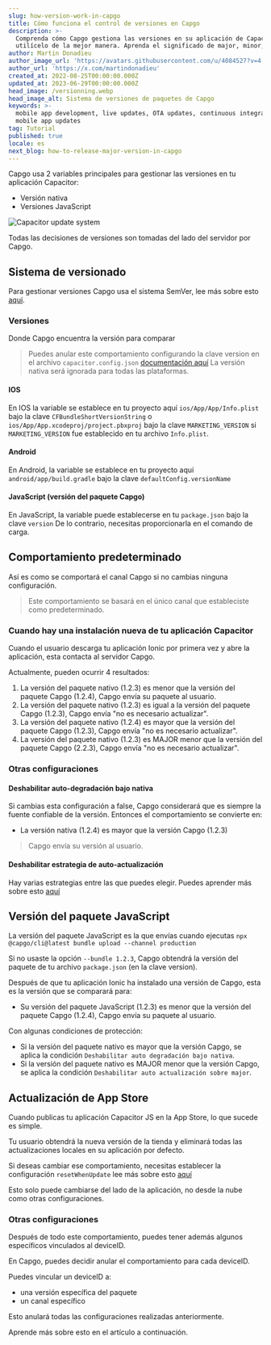 ```yaml
---
slug: how-version-work-in-capgo
title: Cómo funciona el control de versiones en Capgo
description: >-
  Comprenda cómo Capgo gestiona las versiones en su aplicación de Capacitor y
  utilícelo de la mejor manera. Aprenda el significado de major, minor, patch.
author: Martin Donadieu
author_image_url: 'https://avatars.githubusercontent.com/u/4084527?v=4'
author_url: 'https://x.com/martindonadieu'
created_at: 2022-08-25T00:00:00.000Z
updated_at: 2023-06-29T00:00:00.000Z
head_image: /versionning.webp
head_image_alt: Sistema de versiones de paquetes de Capgo
keywords: >-
  mobile app development, live updates, OTA updates, continuous integration,
  mobile app updates
tag: Tutorial
published: true
locale: es
next_blog: how-to-release-major-version-in-capgo
---
```

Capgo usa 2 variables principales para gestionar las versiones en tu aplicación Capacitor:
  - Versión nativa
  - Versiones JavaScript

<div class="mx-auto" style="width:100%;">
  <img src="/graph_capgo.webp" alt="Capacitor update system">
</div>

Todas las decisiones de versiones son tomadas del lado del servidor por Capgo.

## Sistema de versionado

Para gestionar versiones Capgo usa el sistema SemVer, lee más sobre esto [aquí](https://semver.org/).

### Versiones

Donde Capgo encuentra la versión para comparar

  > Puedes anular este comportamiento configurando la clave version en el archivo `capacitor.config.json` [documentación aquí](/docs/plugin/settings/#version)
  > La versión nativa será ignorada para todas las plataformas.

#### IOS

En IOS la variable se establece en tu proyecto aquí `ios/App/App/Info.plist` bajo la clave `CFBundleShortVersionString` o `ios/App/App.xcodeproj/project.pbxproj` bajo la clave `MARKETING_VERSION` si `MARKETING_VERSION` fue establecido en tu archivo `Info.plist`.

#### Android

En Android, la variable se establece en tu proyecto aquí `android/app/build.gradle` bajo la clave `defaultConfig.versionName`

#### JavaScript (versión del paquete Capgo)

En JavaScript, la variable puede establecerse en tu `package.json` bajo la clave `version`
De lo contrario, necesitas proporcionarla en el comando de carga.

## Comportamiento predeterminado

Así es como se comportará el canal Capgo si no cambias ninguna configuración.

> Este comportamiento se basará en el único canal que estableciste como predeterminado.

### Cuando hay una instalación nueva de tu aplicación Capacitor
Cuando el usuario descarga tu aplicación Ionic por primera vez y abre la aplicación, esta contacta al servidor Capgo.

Actualmente, pueden ocurrir 4 resultados:
  1. La versión del paquete nativo (1.2.3) es menor que la versión del paquete Capgo (1.2.4), Capgo envía su paquete al usuario.
  2. La versión del paquete nativo (1.2.3) es igual a la versión del paquete Capgo (1.2.3), Capgo envía "no es necesario actualizar".
  3. La versión del paquete nativo (1.2.4) es mayor que la versión del paquete Capgo (1.2.3), Capgo envía "no es necesario actualizar".
  4. La versión del paquete nativo (1.2.3) es MAJOR menor que la versión del paquete Capgo (2.2.3), Capgo envía "no es necesario actualizar".

### Otras configuraciones

#### Deshabilitar auto-degradación bajo nativa

Si cambias esta configuración a false, Capgo considerará que es siempre la fuente confiable de la versión.
Entonces el comportamiento se convierte en:
- La versión nativa (1.2.4) es mayor que la versión Capgo (1.2.3)

> Capgo envía su versión al usuario.

#### Deshabilitar estrategia de auto-actualización

Hay varias estrategias entre las que puedes elegir. Puedes aprender más sobre esto [aquí](/docs/cli/commands/#disable-updates-strategy)

## Versión del paquete JavaScript

La versión del paquete JavaScript es la que envías cuando ejecutas `npx @capgo/cli@latest bundle upload --channel production`

Si no usaste la opción `--bundle 1.2.3`, Capgo obtendrá la versión del paquete de tu archivo `package.json` (en la clave version).

Después de que tu aplicación Ionic ha instalado una versión de Capgo, esta es la versión que se comparará para:
  - Su versión del paquete JavaScript (1.2.3) es menor que la versión del paquete Capgo (1.2.4), Capgo envía su paquete al usuario.

Con algunas condiciones de protección:
  - Si la versión del paquete nativo es mayor que la versión Capgo, se aplica la condición `Deshabilitar auto degradación bajo nativa`.
  - Si la versión del paquete nativo es MAJOR menor que la versión Capgo, se aplica la condición `Deshabilitar auto actualización sobre major`.

## Actualización de App Store

Cuando publicas tu aplicación Capacitor JS en la App Store, lo que sucede es simple.

Tu usuario obtendrá la nueva versión de la tienda y eliminará todas las actualizaciones locales en su aplicación por defecto.

Si deseas cambiar ese comportamiento, necesitas establecer la configuración `resetWhenUpdate` lee más sobre esto [aquí](/docs/plugin/api#settings)

Esto solo puede cambiarse del lado de la aplicación, no desde la nube como otras configuraciones.

### Otras configuraciones

Después de todo este comportamiento, puedes tener además algunos específicos vinculados al deviceID.

En Capgo, puedes decidir anular el comportamiento para cada deviceID.

Puedes vincular un deviceID a:
  - una versión específica del paquete
  - un canal específico

Esto anulará todas las configuraciones realizadas anteriormente.

Aprende más sobre esto en el artículo a continuación.
